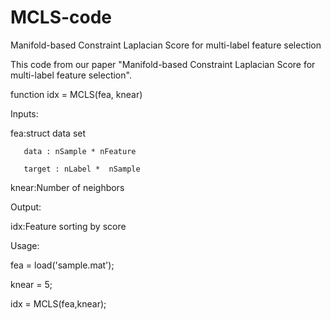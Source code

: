 # MCLS-code
Manifold-based Constraint Laplacian Score for multi-label feature selection

This code from our paper "Manifold-based Constraint Laplacian Score for multi-label feature selection".

function idx = MCLS(fea, knear)

Inputs:

   fea:struct data set
   
       data : nSample * nFeature
       
       target : nLabel *  nSample 
       
   knear:Number of neighbors

Output:

   idx:Feature sorting by score
   
Usage:

fea = load('sample.mat');

knear = 5; 

idx = MCLS(fea,knear);
